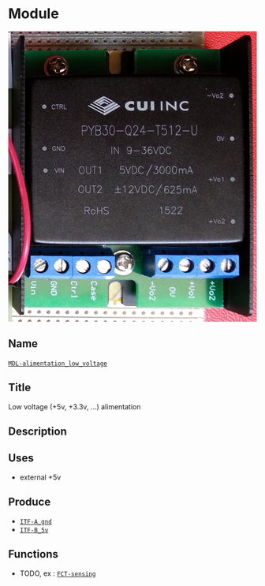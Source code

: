 # Module
![VIEWME](viewme.jpg)

## Name
[`MDL-alimentation_low_voltage`]()

## Title
Low voltage (+5v, +3.3v, ...) alimentation

## Description

## Uses
* external +5v

## Produce
* [`ITF-A_gnd`](../../interfaces/ITF-A_gnd)
* [`ITF-B_5v`](../../interfaces/ITF-B_5v)

## Functions
* TODO, ex : [`FCT-sensing`](../../functions/FCT-sensing)
